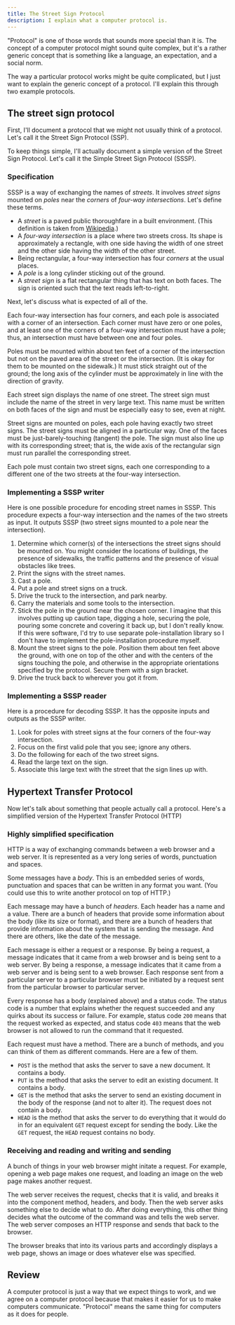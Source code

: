 ```yaml
---
title: The Street Sign Protocol
description: I explain what a computer protocol is.
---
```

"Protocol" is one of those words that sounds more special than it is.
The concept of a computer protocol might sound quite complex, but
it's a rather generic concept that is something like a language,
an expectation, and a social norm.

The way a particular protocol works might be quite complicated, but
I just want to explain the generic concept of a protocol. I'll explain
this through two example protocols.

## The street sign protocol 
First, I'll document a protocol that we might not usually think of a
protocol. Let's call it the Street Sign Protocol (SSP).

To keep things simple, I'll actually document a simple version of the
Street Sign Protocol. Let's call it the Simple Street Sign Protocol (SSSP).

### Specification
SSSP is a way of exchanging the names of *streets*. It involves
*street signs* mounted on *poles* near the *corners* of
*four-way intersections*. Let's define these terms.

* A *street* is a paved public thoroughfare in a built environment.
    (This definition is taken from [Wikipedia](http://en.wikipedia.org/wiki/Street).)
* A *four-way intersection* is a place where two streets cross.
    Its shape is approximately a rectangle, with one side having the
    width of one street and the other side having the width of the
    other street.
* Being rectangular, a four-way intersection has four *corners* at the
    usual places.
* A *pole* is a long cylinder sticking out of the ground.
* A *street sign* is a flat rectangular thing that has text on both faces.
    The sign is oriented such that the text reads left-to-right.

Next, let's discuss what is expected of all of the.

Each four-way intersection has four corners, and each pole is associated with
a corner of an intersection. Each corner must have zero or one poles, and at least
one of the corners of a four-way intersection must have a pole; thus, an
intersection must have between one and four poles.

Poles must be mounted within about ten feet of a corner of the intersection
but not on the paved area of the street or the intersection. (It is okay for them
to be mounted on the sidewalk.) It must stick straight out of the ground; the long
axis of the cylinder must be approximately in line with the direction of gravity.

Each street sign displays the name of one street. The street sign must include the
name of the street in very large text. This name must be written on both faces of
the sign and must be especially easy to see, even at night.

Street signs are mounted on poles, each pole having exactly two street signs.
The street signs must be aligned in a particular way. One of the faces must be
just-barely-touching (tangent) the pole. The sign must also line up with its
corresponding street; that is, the wide axis of the rectangular sign must run
parallel the corresponding street.

Each pole must contain two street signs, each one corresponding to a different
one of the two streets at the four-way intersection.

### Implementing a SSSP writer
Here is one possible procedure for encoding street names in SSSP. This procedure
expects a four-way intersection and the names of the two streets as input. It
outputs SSSP (two street signs mounted to a pole near the intersection).

1. Determine which corner(s) of the intersections the street signs should be
    mounted on. You might consider the locations of buildings, the presence
    of sidewalks, the traffic patterns and the presence of visual obstacles
    like trees.
2. Print the signs with the street names.
3. Cast a pole.
4. Put a pole and street signs on a truck.
5. Drive the truck to the intersection, and park nearby.
6. Carry the materials and some tools to the intersection.
7. Stick the pole in the ground near the chosen corner. I imagine that this
    involves putting up caution tape, digging a hole, securing the pole, pouring
    some concrete and covering it back up, but I don't really know. If this were
    software, I'd try to use separate pole-installation library so I don't have
    to implement the pole-installation procedure myself.
8. Mount the street signs to the pole. Position them about ten feet above the ground,
    with one on top of the other and with the centers of the signs touching the pole,
    and otherwise in the appropriate orientations specified by the protocol. Secure
    them with a sign bracket.
9. Drive the truck back to wherever you got it from.

### Implementing a SSSP reader
Here is a procedure for decoding SSSP. It has the opposite inputs and outputs as
the SSSP writer.

1. Look for poles with street signs at the four corners of the four-way intersection.
2. Focus on the first valid pole that you see; ignore any others.
3. Do the following for each of the two street signs.
  1. Read the large text on the sign.
  2. Associate this large text with the street that the sign lines up with.

## Hypertext Transfer Protocol
Now let's talk about something that people actually call a protocol.
Here's a simplified version of the Hypertext Transfer Protocol (HTTP)

### Highly simplified specification
HTTP is a way of exchanging commands between a web browser and a web server.
It is represented as a very long series of words, punctuation and spaces.

Some messages have a *body*. This is an embedded series of words, punctuation
and spaces that can be written in any format you want. (You could use this to
write another protocol on top of HTTP.)

Each message may have a bunch of *headers*. Each header has a name and a value.
There are a bunch of headers that provide some information about the body
(like its size or format), and there are a bunch of headers that provide
information about the system that is sending the message. And there are others,
like the date of the message.

Each message is either a request or a response. By being a request, a message
indicates that it came from a web browser and is being sent to a web server.
By being a response, a message indicates that it came from a web server and
is being sent to a web browser. Each response sent from a particular server
to a particular browser must be initiated by a request sent from the
particular browser to particular server.

Every response has a body (explained above) and a status code. The status code
is a number that explains whether the request succeeded and any quirks about its
success or failure. For example, status code `200` means that the request worked
as expected, and status code `403` means that the web browser is not allowed to
run the command that it requested.

Each request must have a method. There are a bunch of methods, and you can think
of them as different commands. Here are a few of them.

* `POST` is the method that asks the server to save a new document.
    It contains a body.
* `PUT` is the method that asks the server to edit an existing document.
    It contains a body.
* `GET` is the method that asks the server to send an existing document in the
    body of the response (and not to alter it). The request does not contain a body.
* `HEAD` is the method that asks the server to do everything that it would do in
    for an equivalent `GET` request except for sending the body. Like the `GET`
    request, the `HEAD` request contains no body.

### Receiving and reading and writing and sending
A bunch of things in your web browser might initate a request. For example, opening
a web page makes one request, and loading an image on the web page makes another request.

The web server receives the request, checks that it is valid, and breaks it into the
component method, headers, and body. Then the web server asks something else to decide
what to do. After doing everything, this other thing decides what the outcome of the
command was and tells the web server. The web server composes an HTTP response and
sends that back to the browser.

The browser breaks that into its various parts and accordingly displays a web page,
shows an image or does whatever else was specified.

## Review
A computer protocol is just a way that we expect things to work, and we agree on a
computer protocol because that makes it easier for us to make computers communicate.
"Protocol" means the same thing for computers as it does for people.
